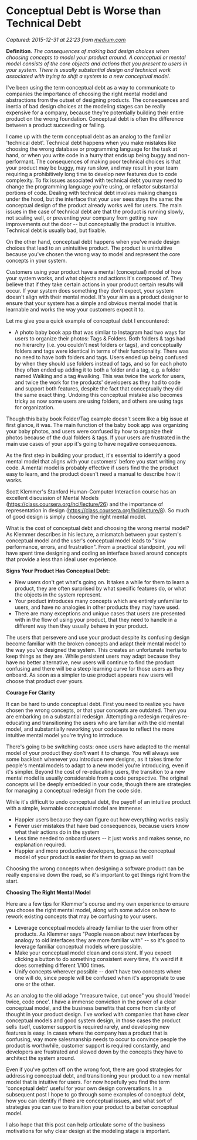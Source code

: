 # Conceptual Debt is Worse than Technical Debt

_Captured: 2015-12-31 at 22:23 from [medium.com](https://medium.com/@nicolaerusan/conceptual-debt-is-worse-than-technical-debt-5b65a910fd46#.eq4h71a52)_

**Definition**. _The consequences of making bad design choices when choosing concepts to model your product around. A conceptual or mental model consists of the core objects and actions that you present to users in your system. There is usually substantial design and technical work associated with trying to shift a system to a new conceptual model._

I've been using the term conceptual debt as a way to communicate to companies the importance of choosing the right mental model and abstractions from the outset of designing products. The consequences and inertia of bad design choices at the modeling stages can be really expensive for a company, because they're potentially building their entire product on the wrong foundation. Conceptual debt is often the difference between a product succeeding or failing.

I came up with the term conceptual debt as an analog to the familiar 'technical debt'. Technical debt happens when you make mistakes like choosing the wrong database or programming language for the task at hand, or when you write code in a hurry that ends up being buggy and non-performant. The consequences of making poor technical choices is that your product may be buggy, may run slow, and may result in your team requiring a prohibitively long time to develop new features due to code complexity. To fix issues associated with technical debt you may need to change the programming language you're using, or refactor substantial portions of code. Dealing with technical debt involves making changes under the hood, but the interface that your user sees stays the same: the conceptual design of the product already works well for users. The main issues in the case of technical debt are that the product is running slowly, not scaling well, or preventing your company from getting new improvements out the door -- but conceptually the product is intuitive. Technical debt is usually bad, but fixable.

On the other hand, conceptual debt happens when you've made design choices that lead to an unintuitive product. The product is unintuitive because you've chosen the wrong way to model and represent the core concepts in your system.

Customers using your product have a mental (conceptual) model of how your system works, and what objects and actions it's composed of. They believe that if they take certain actions in your product certain results will occur. If your system does something they don't expect, your system doesn't align with their mental model. It's your aim as a product designer to ensure that your system has a simple and obvious mental model that is learnable and works the way your customers expect it to.

Let me give you a quick example of conceptual debt I encountered:

  * A photo baby book app that was similar to Instagram had two ways for users to organize their photos: Tags & Folders. Both folders & tags had no hierarchy (i.e. you couldn't nest folders or tags), and conceptually folders and tags were identical in terms of their functionality. There was no need to have both folders and tags. Users ended up being confused by when they should use folders instead of tags, and so for each photo they often ended up adding it to both a folder and a tag, e.g. a folder named Walking and a tag #walking. This was twice the work for users, and twice the work for the products' developers as they had to code and support both features, despite the fact that conceptually they did the same exact thing. Undoing this conceptual mistake also becomes tricky as now some users are using folders, and others are using tags for organization.

Though this baby book Folder/Tag example doesn't seem like a big issue at first glance, it was. The main function of the baby book app was organizing your baby photos, and users were confused by how to organize their photos because of the dual folders & tags. If your users are frustrated in the main use cases of your app it's going to have negative consequences.

As the first step in building your product, it's essential to identify a good mental model that aligns with your customers' before you start writing any code. A mental model is probably effective if users find the the product easy to learn, and the product doesn't need a manual to describe how it works.

Scott Klemmer's Stanford Human-Computer Interaction course has an excellent discussion of Mental Models (https://class.coursera.org/hci/lecture/26) and the importance of representation in design (https://class.coursera.org/hci/lecture/8). So much of good design is simply choosing the right mental model.

What is the cost of conceptual debt and choosing the wrong mental model? As Klemmer describes in his lecture, a mismatch between your system's conceptual model and the user's conceptual model leads to "slow performance, errors, and frustration". From a practical standpoint, you will have spent time designing and coding an interface based around concepts that provide a less than ideal user experience.

**Signs Your Product Has Conceptual Debt:**

  * New users don't get what's going on. It takes a while for them to learn a product, they are often surprised by what specific features do, or what the objects in the system represent.
  * Your product introduces many concepts which are entirely unfamiliar to users, and have no analogies in other products they may have used.
  * There are many exceptions and unique cases that users are presented with in the flow of using your product, that they need to handle in a different way then they usually behave in your product.

The users that persevere and use your product despite its confusing design become familiar with the broken concepts and adapt their mental model to the way you've designed the system. This creates an unfortunate inertia to keep things as they are. While persistent users may adapt because they have no better alternative, new users will continue to find the product confusing and there will be a steep learning curve for those users as they onboard. As soon as a simpler to use product appears new users will choose that product over yours.

**Courage For Clarity**

It can be hard to undo conceptual debt. First you need to realize you have chosen the wrong concepts, or that your concepts are outdated. Then you are embarking on a substantial redesign. Attempting a redesign requires re-educating and transitioning the users who are familiar with the old mental model, and substantially reworking your codebase to reflect the more intuitive mental model you're trying to introduce.

There's going to be switching costs: once users have adapted to the mental model of your product they don't want it to change. You will always see some backlash whenever you introduce new designs, as it takes time for people's mental models to adapt to a new model you're introducing, even if it's simpler. Beyond the cost of re-educating users, the transition to a new mental model is usually considerable from a code perspective. The original concepts will be deeply embedded in your code, though there are strategies for managing a conceptual redesign from the code side.

While it's difficult to undo conceptual debt, the payoff of an intuitive product with a simple, learnable conceptual model are immense:

  * Happier users because they can figure out how everything works easily
  * Fewer user mistakes that have bad consequences, because users know what their actions do in the system
  * Less time needed to onboard users -- it just works and makes sense, no explanation required.
  * Happier and more productive developers, because the conceptual model of your product is easier for them to grasp as well!

Choosing the wrong concepts when designing a software product can be really expensive down the road, so it's important to get things right from the start.

**Choosing The Right Mental Model**

Here are a few tips for Klemmer's course and my own experience to ensure you choose the right mental model, along with some advice on how to rework existing concepts that may be confusing to your users.

  * Leverage conceptual models already familiar to the user from other products. As Klemmer says "People reason about new interfaces by analogy to old interfaces they are more familiar with" -- so it's good to leverage familiar conceptual models where possible.
  * Make your conceptual model clean and consistent. If you expect clicking a button to do something consistent every time, it's weird if it does something different 1/100 times.
  * Unify concepts wherever possible -- don't have two concepts where one will do, since people will be confused when it's appropriate to use one or the other.

As an analog to the old adage "measure twice, cut once" you should 'model twice, code once'. I have a immense conviction in the power of a clear conceptual model, and the business benefits that come from clarity of thought in your product design. I've worked with companies that have clear conceptual models and good system design, in those cases the product sells itself, customer support is required rarely, and developing new features is easy. In cases where the company has a product that is confusing, way more salesmanship needs to occur to convince people the product is worthwhile, customer support is required constantly, and developers are frustrated and slowed down by the concepts they have to architect the system around.

Even if you've gotten off on the wrong foot, there are good strategies for addressing conceptual debt, and transitioning your product to a new mental model that is intuitive for users. For now hopefully you find the term 'conceptual debt' useful for your own design conversations. In a subsequent post I hope to go through some examples of conceptual debt, how you can identify if there are conceptual issues, and what sort of strategies you can use to transition your product to a better conceptual model.

I also hope that this post can help articulate some of the business motivations for why clear design at the modeling stage is important.
